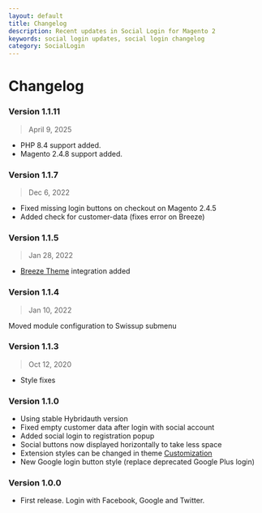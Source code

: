 ```yaml
---
layout: default
title: Changelog
description: Recent updates in Social Login for Magento 2
keywords: social login updates, social login changelog
category: SocialLogin
---
```


# Changelog

### Version 1.1.11

> April 9, 2025

 -  PHP 8.4 support added.
 -  Magento 2.4.8 support added.

### Version 1.1.7

> Dec 6, 2022

 -  Fixed missing login buttons on checkout on Magento 2.4.5
 -  Added check for customer-data (fixes error on Breeze)

### Version 1.1.5

> Jan 28, 2022

 -  [Breeze Theme](https://breezefront.com) integration added

### Version 1.1.4

> Jan 10, 2022

Moved module configuration to Swissup submenu

### Version 1.1.3

> Oct 12, 2020

 -  Style fixes

### Version 1.1.0

 -  Using stable Hybridauth version
 -  Fixed empty customer data after login with social account
 -  Added social login to registration popup
 -  Social buttons now displayed horizontally to take less space
 -  Extension styles can be changed in theme [Customization](../customization/)
 -  New Google login button style (replace deprecated Google Plus login)

### Version 1.0.0

 -  First release. Login with Facebook, Google and Twitter.
